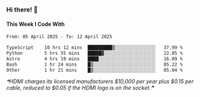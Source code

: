 ### Hi there! 👋

#### This Week I Code With
<!--START_SECTION:waka-->

```txt
From: 05 April 2025 - To: 12 April 2025

TypeScript    10 hrs 12 mins  █████████▒░░░░░░░░░░░░░░░   37.99 %
Python        5 hrs 55 mins   █████▓░░░░░░░░░░░░░░░░░░░   22.05 %
Astro         4 hrs 19 mins   ████░░░░░░░░░░░░░░░░░░░░░   16.09 %
Bash          1 hr 24 mins    █▒░░░░░░░░░░░░░░░░░░░░░░░   05.22 %
Other         1 hr 21 mins    █▒░░░░░░░░░░░░░░░░░░░░░░░   05.04 %
```

<!--END_SECTION:waka-->

<!--STARTS_HERE_QUOTE_README-->
<i>❝HDMI charges its licensed manufacturers $10,000 per year plus $0.15 per cable, reduced to $0.05 if the HDMI logo is on the socket.❞</i>
<!--ENDS_HERE_QUOTE_README-->
